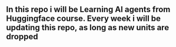 ## In this repo i will be Learning AI agents from Huggingface course. Every week i will be updating this repo, as long as new units are dropped
